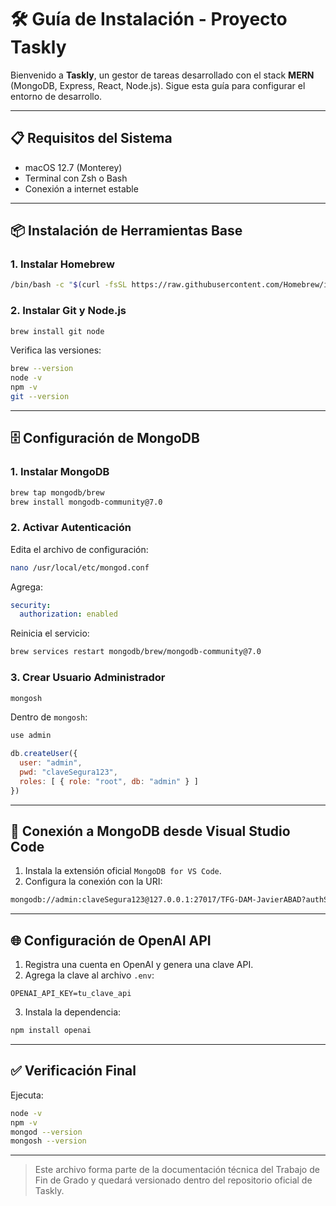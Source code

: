 # 🛠️ Guía de Instalación - Proyecto Taskly

Bienvenido a **Taskly**, un gestor de tareas desarrollado con el stack **MERN** (MongoDB, Express, React, Node.js). Sigue esta guía para configurar el entorno de desarrollo.

---

## 📋 Requisitos del Sistema

- macOS 12.7 (Monterey)
- Terminal con Zsh o Bash
- Conexión a internet estable

---

## 📦 Instalación de Herramientas Base

### 1. Instalar Homebrew

```bash
/bin/bash -c "$(curl -fsSL https://raw.githubusercontent.com/Homebrew/install/HEAD/install.sh)"
```

### 2. Instalar Git y Node.js

```bash
brew install git node
```

Verifica las versiones:

```bash
brew --version
node -v
npm -v
git --version
```

---

## 🗄️ Configuración de MongoDB

### 1. Instalar MongoDB

```bash
brew tap mongodb/brew
brew install mongodb-community@7.0
```

### 2. Activar Autenticación

Edita el archivo de configuración:

```bash
nano /usr/local/etc/mongod.conf
```

Agrega:

```yaml
security:
  authorization: enabled
```

Reinicia el servicio:

```bash
brew services restart mongodb/brew/mongodb-community@7.0
```

### 3. Crear Usuario Administrador

```bash
mongosh
```

Dentro de `mongosh`:

```javascript
use admin

db.createUser({
  user: "admin",
  pwd: "claveSegura123",
  roles: [ { role: "root", db: "admin" } ]
})
```

---

## 🔌 Conexión a MongoDB desde Visual Studio Code

1. Instala la extensión oficial `MongoDB for VS Code`.
2. Configura la conexión con la URI:

```bash
mongodb://admin:claveSegura123@127.0.0.1:27017/TFG-DAM-JavierABAD?authSource=admin
```

---

## 🌐 Configuración de OpenAI API

1. Registra una cuenta en OpenAI y genera una clave API.
2. Agrega la clave al archivo `.env`:

```env
OPENAI_API_KEY=tu_clave_api
```

3. Instala la dependencia:

```bash
npm install openai
```

---

## ✅ Verificación Final

Ejecuta:

```bash
node -v
npm -v
mongod --version
mongosh --version
```

---

> Este archivo forma parte de la documentación técnica del Trabajo de Fin de Grado y quedará versionado dentro del repositorio oficial de Taskly.
